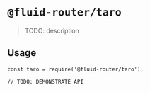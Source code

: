 # `@fluid-router/taro`

> TODO: description

## Usage

```
const taro = require('@fluid-router/taro');

// TODO: DEMONSTRATE API
```
